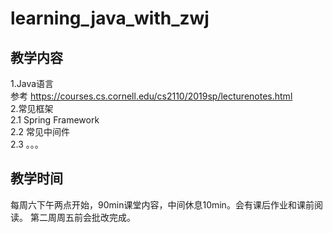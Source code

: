 # learning_java_with_zwj
## 教学内容
1.Java语言  
  参考 https://courses.cs.cornell.edu/cs2110/2019sp/lecturenotes.html   
2.常见框架  
  2.1 Spring Framework  
  2.2 常见中间件  
  2.3 。。。  
## 教学时间
每周六下午两点开始，90min课堂内容，中间休息10min。会有课后作业和课前阅读。
第二周周五前会批改完成。
